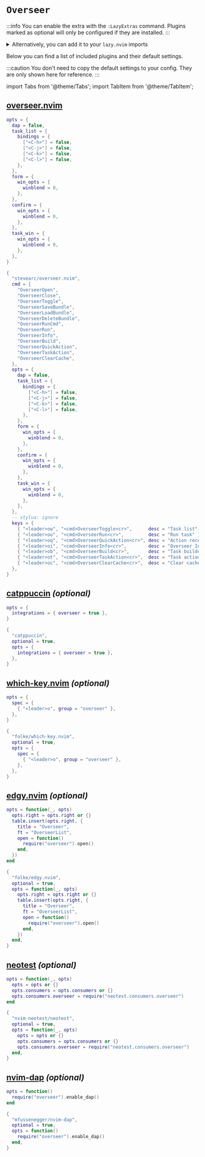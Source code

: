 # `Overseer`

<!-- plugins:start -->

:::info
You can enable the extra with the `:LazyExtras` command.
Plugins marked as optional will only be configured if they are installed.
:::

<details>
<summary>Alternatively, you can add it to your <code>lazy.nvim</code> imports</summary>

```lua title="lua/config/lazy.lua" {4}
require("lazy").setup({
  spec = {
    { "LazyVim/LazyVim", import = "lazyvim.plugins" },
    { import = "lazyvim.plugins.extras.editor.overseer" },
    { import = "plugins" },
  },
})
```

</details>

Below you can find a list of included plugins and their default settings.

:::caution
You don't need to copy the default settings to your config.
They are only shown here for reference.
:::

import Tabs from '@theme/Tabs';
import TabItem from '@theme/TabItem';

## [overseer.nvim](https://github.com/stevearc/overseer.nvim)

<Tabs>

<TabItem value="opts" label="Options">

```lua
opts = {
  dap = false,
  task_list = {
    bindings = {
      ["<C-h>"] = false,
      ["<C-j>"] = false,
      ["<C-k>"] = false,
      ["<C-l>"] = false,
    },
  },
  form = {
    win_opts = {
      winblend = 0,
    },
  },
  confirm = {
    win_opts = {
      winblend = 0,
    },
  },
  task_win = {
    win_opts = {
      winblend = 0,
    },
  },
}
```

</TabItem>


<TabItem value="code" label="Full Spec">

```lua
{
  "stevearc/overseer.nvim",
  cmd = {
    "OverseerOpen",
    "OverseerClose",
    "OverseerToggle",
    "OverseerSaveBundle",
    "OverseerLoadBundle",
    "OverseerDeleteBundle",
    "OverseerRunCmd",
    "OverseerRun",
    "OverseerInfo",
    "OverseerBuild",
    "OverseerQuickAction",
    "OverseerTaskAction",
    "OverseerClearCache",
  },
  opts = {
    dap = false,
    task_list = {
      bindings = {
        ["<C-h>"] = false,
        ["<C-j>"] = false,
        ["<C-k>"] = false,
        ["<C-l>"] = false,
      },
    },
    form = {
      win_opts = {
        winblend = 0,
      },
    },
    confirm = {
      win_opts = {
        winblend = 0,
      },
    },
    task_win = {
      win_opts = {
        winblend = 0,
      },
    },
  },
  -- stylua: ignore
  keys = {
    { "<leader>ow", "<cmd>OverseerToggle<cr>",      desc = "Task list" },
    { "<leader>oo", "<cmd>OverseerRun<cr>",         desc = "Run task" },
    { "<leader>oq", "<cmd>OverseerQuickAction<cr>", desc = "Action recent task" },
    { "<leader>oi", "<cmd>OverseerInfo<cr>",        desc = "Overseer Info" },
    { "<leader>ob", "<cmd>OverseerBuild<cr>",       desc = "Task builder" },
    { "<leader>ot", "<cmd>OverseerTaskAction<cr>",  desc = "Task action" },
    { "<leader>oc", "<cmd>OverseerClearCache<cr>",  desc = "Clear cache" },
  },
}
```

</TabItem>

</Tabs>

## [catppuccin](https://github.com/catppuccin/nvim) _(optional)_

<Tabs>

<TabItem value="opts" label="Options">

```lua
opts = {
  integrations = { overseer = true },
}
```

</TabItem>


<TabItem value="code" label="Full Spec">

```lua
{
  "catppuccin",
  optional = true,
  opts = {
    integrations = { overseer = true },
  },
}
```

</TabItem>

</Tabs>

## [which-key.nvim](https://github.com/folke/which-key.nvim) _(optional)_

<Tabs>

<TabItem value="opts" label="Options">

```lua
opts = {
  spec = {
    { "<leader>o", group = "overseer" },
  },
}
```

</TabItem>


<TabItem value="code" label="Full Spec">

```lua
{
  "folke/which-key.nvim",
  optional = true,
  opts = {
    spec = {
      { "<leader>o", group = "overseer" },
    },
  },
}
```

</TabItem>

</Tabs>

## [edgy.nvim](https://github.com/folke/edgy.nvim) _(optional)_

<Tabs>

<TabItem value="opts" label="Options">

```lua
opts = function(_, opts)
  opts.right = opts.right or {}
  table.insert(opts.right, {
    title = "Overseer",
    ft = "OverseerList",
    open = function()
      require("overseer").open()
    end,
  })
end
```

</TabItem>


<TabItem value="code" label="Full Spec">

```lua
{
  "folke/edgy.nvim",
  optional = true,
  opts = function(_, opts)
    opts.right = opts.right or {}
    table.insert(opts.right, {
      title = "Overseer",
      ft = "OverseerList",
      open = function()
        require("overseer").open()
      end,
    })
  end,
}
```

</TabItem>

</Tabs>

## [neotest](https://github.com/nvim-neotest/neotest) _(optional)_

<Tabs>

<TabItem value="opts" label="Options">

```lua
opts = function(_, opts)
  opts = opts or {}
  opts.consumers = opts.consumers or {}
  opts.consumers.overseer = require("neotest.consumers.overseer")
end
```

</TabItem>


<TabItem value="code" label="Full Spec">

```lua
{
  "nvim-neotest/neotest",
  optional = true,
  opts = function(_, opts)
    opts = opts or {}
    opts.consumers = opts.consumers or {}
    opts.consumers.overseer = require("neotest.consumers.overseer")
  end,
}
```

</TabItem>

</Tabs>

## [nvim-dap](https://github.com/mfussenegger/nvim-dap) _(optional)_

<Tabs>

<TabItem value="opts" label="Options">

```lua
opts = function()
  require("overseer").enable_dap()
end
```

</TabItem>


<TabItem value="code" label="Full Spec">

```lua
{
  "mfussenegger/nvim-dap",
  optional = true,
  opts = function()
    require("overseer").enable_dap()
  end,
}
```

</TabItem>

</Tabs>

<!-- plugins:end -->
